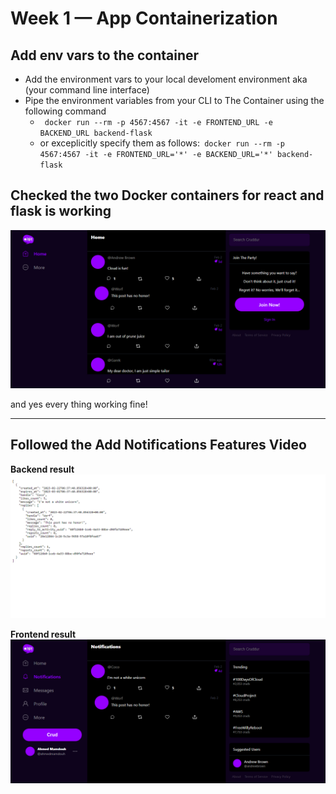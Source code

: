 # Week 1 — App Containerization

## Add env vars to the container
- Add the environment vars to your local develoment environment aka (your command line interface)
- Pipe the environment variables from your CLI to The Container using the following command
    - ``` docker run --rm -p 4567:4567 -it -e FRONTEND_URL -e BACKEND_URL backend-flask```
    - or exceplicitly specify them as follows:``` docker run --rm -p 4567:4567 -it -e FRONTEND_URL='*' -e BACKEND_URL='*' backend-flask```
## Checked the two Docker containers for react and flask is working

![home](./imgs/home.png)

and yes every thing working fine!

---

## Followed the Add Notifications Features Video

**Backend result**
![back](./imgs/notifications-backend.png)

**Frontend result**
![front](./imgs/notifications-frontend.png)

